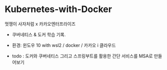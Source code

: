 # Kubernetes-with-Docker
멋쟁이 사자처럼 x 카카오엔터프라이즈 
- 쿠버네티스 &amp; 도커 학습 기록.
- 환경: 윈도우 10 with wsl2  / docker / 카카오 i 클라우드


- todo : 도커와 쿠버네티스 그리고 스프링부트를 활용한 간단 서비스를 MSA로 만들어보기 
